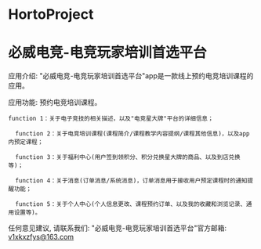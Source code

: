 # HortoProject
# 必威电竞-电竞玩家培训首选平台

  应用介绍: "必威电竞-电竞玩家培训首选平台"app是一款线上预约电竞培训课程的应用。

  应用功能: 预约电竞培训课程。
  
    function 1：关于电子竞技的相关描述，以及"电竞星大牌"平台的详细信息；

	  function 2：关于电竞培训课程(课程简介/课程教学内容提纲/课程其他信息)，以及app内预定课程；

	  function 3：关于福利中心(用户签到领积分、积分兑换星大牌的商品、以及到店兑换等)；

	  function 4：关于消息(订单消息/系统消息)，订单消息用于接收用户预定课程时的通知提醒功能；

	  function 5：关于个人中心(个人信息更改、课程预约订单、以及我的收藏和浏览记录、通用设置等)。
    
  任何意见建议, 请联系我们: 
  "必威电竞-电竞玩家培训首选平台"官方邮箱: v1xkxzfys@163.com
